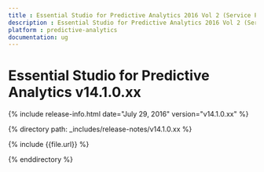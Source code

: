 ```yaml
---
title : Essential Studio for Predictive Analytics 2016 Vol 2 (Service Pack 1)Release Notes
description : Essential Studio for Predictive Analytics 2016 Vol 2 (Service Pack 1)Release Notes
platform : predictive-analytics
documentation: ug
---
```


# Essential Studio for Predictive Analytics v14.1.0.xx

{% include release-info.html date="July 29, 2016" version="v14.1.0.xx" %} 

{% directory path: _includes/release-notes/v14.1.0.xx %}

{% include {{file.url}} %}

{% enddirectory %}